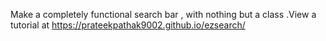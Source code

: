 Make a completely functional search bar , with nothing but a class .View a tutorial at https://prateekpathak9002.github.io/ezsearch/
